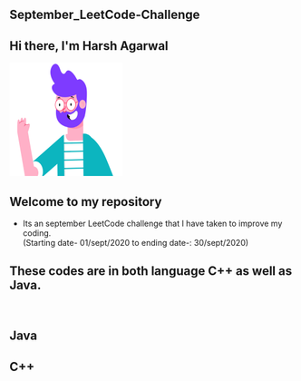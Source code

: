 ## September_LeetCode-Challenge

## Hi there, I'm Harsh Agarwal

<img src="https://github.com/HarshAgarwal-DEV/HarshAgarwal-DEV/blob/master/hi.gif" alt="alt text" width="200" height="200" />

## Welcome to my repository
* Its an september LeetCode challenge that I have taken to improve my coding.<br>
(Starting date- 01/sept/2020 to ending date-: 30/sept/2020)

## These codes are in both language C++ as well as Java.
<br>

## Java
## C++
 
